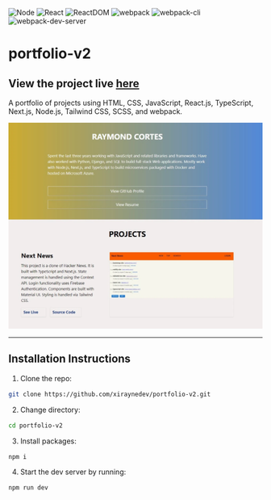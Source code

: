![Node](https://img.shields.io/badge/Node-18.4.0-brightgreen)
![React](https://img.shields.io/badge/React-18.2.0-blue)
![ReactDOM](https://img.shields.io/badge/ReactDOM-18.2.0-blue)
![webpack](https://img.shields.io/badge/webpack-5.69.0-blue)
![webpack-cli](https://img.shields.io/badge/webpack--cli-4.9.2-blue)
![webpack-dev-server](https://img.shields.io/badge/webpack--dev--server-4.7.4-blue)

# portfolio-v2

## View the project live [here](https://portfolio-projects-v2.netlify.app/)

A portfolio of projects using HTML, CSS, JavaScript, React.js, TypeScript, Next.js, Node.js, Tailwind CSS, SCSS, and webpack.

![portfolio image](./project-screenshot.webp)

---

## Installation Instructions

1. Clone the repo:

```sh
git clone https://github.com/xiraynedev/portfolio-v2.git
```

2. Change directory:

```sh
cd portfolio-v2
```

3. Install packages:

```sh
npm i
```

4. Start the dev server by running:

```sh
npm run dev
```
